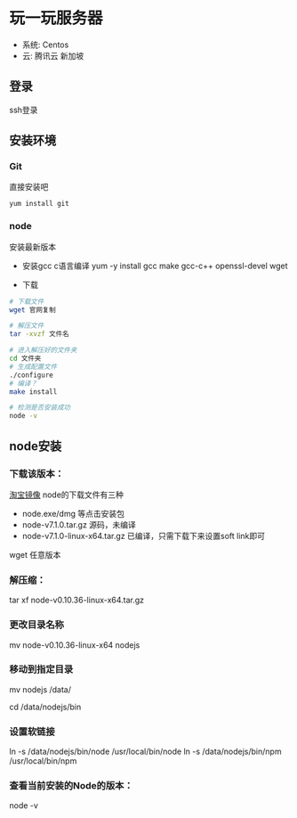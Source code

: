 # 玩一玩服务器

- 系统: Centos
- 云: 腾讯云 新加坡

## 登录
ssh登录

## 安装环境

### Git
直接安装吧
```
yum install git
```
### node
安装最新版本
- 安装gcc c语言编译
yum -y install gcc make gcc-c++ openssl-devel wget

- 下载
```bash
# 下载文件
wget 官网复制

# 解压文件
tar -xvzf 文件名

# 进入解压好的文件夹
cd 文件夹
# 生成配置文件
./configure
# 编译？
make install

# 检测是否安装成功
node -v
```
## node安装

### 下载该版本：
[淘宝镜像](https://npm.taobao.org/mirrors/node)
node的下载文件有三种
- node.exe/dmg 等点击安装包
- node-v7.1.0.tar.gz   源码，未编译
- node-v7.1.0-linux-x64.tar.gz  已编译，只需下载下来设置soft link即可

wget 任意版本

### 解压缩：
tar xf node-v0.10.36-linux-x64.tar.gz

### 更改目录名称
mv node-v0.10.36-linux-x64 nodejs

### 移动到指定目录
mv nodejs /data/

cd /data/nodejs/bin

### 设置软链接
ln -s /data/nodejs/bin/node /usr/local/bin/node
ln -s /data/nodejs/bin/npm /usr/local/bin/npm

### 查看当前安装的Node的版本：
node -v
